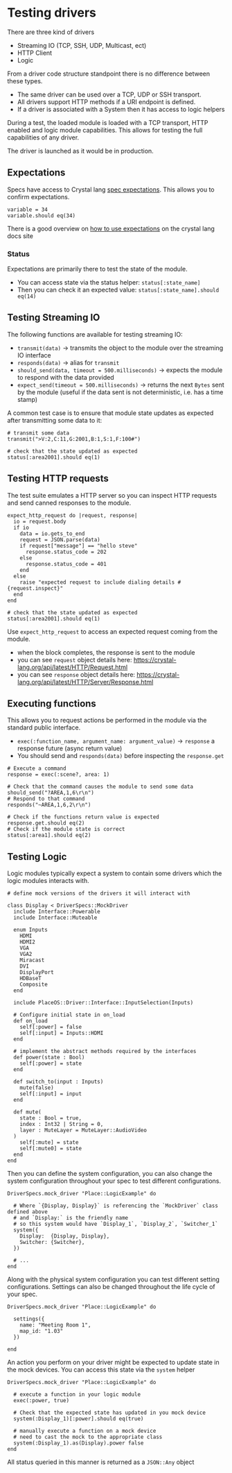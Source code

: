 # Testing drivers

There are three kind of drivers

* Streaming IO (TCP, SSH, UDP, Multicast, ect)
* HTTP Client
* Logic

From a driver code structure standpoint there is no difference between these types.

* The same driver can be used over a TCP, UDP or SSH transport.
* All drivers support HTTP methods if a URI endpoint is defined.
* If a driver is associated with a System then it has access to logic helpers

During a test, the loaded module is loaded with a TCP transport, HTTP enabled and logic module capabilities. This allows for testing the full capabilities of any driver.

The driver is launched as it would be in production.

## Expectations

Specs have access to Crystal lang [spec expectations](https://crystal-lang.org/api/latest/Spec/Expectations.html). This allows you to confirm expectations.

```crystal
variable = 34
variable.should eq(34)
```

There is a good overview on [how to use expectations](https://crystal-lang.org/reference/guides/testing.html) on the crystal lang docs site

### Status

Expectations are primarily there to test the state of the module.

* You can access state via the status helper: `status[:state_name]`
* Then you can check it an expected value: `status[:state_name].should eq(14)`

## Testing Streaming IO

The following functions are available for testing streaming IO:

* `transmit(data)` -> transmits the object to the module over the streaming IO interface
* `responds(data)` -> alias for `transmit`
* `should_send(data, timeout = 500.milliseconds)` -> expects the module to respond with the data provided
* `expect_send(timeout = 500.milliseconds)` -> returns the next `Bytes` sent by the module (useful if the data sent is not deterministic, i.e. has a time stamp)

A common test case is to ensure that module state updates as expected after transmitting some data to it:

```crystal
# transmit some data
transmit(">V:2,C:11,G:2001,B:1,S:1,F:100#")

# check that the state updated as expected
status[:area2001].should eq(1)
```

## Testing HTTP requests

The test suite emulates a HTTP server so you can inspect HTTP requests and send canned responses to the module.

```crystal
expect_http_request do |request, response|
  io = request.body
  if io
    data = io.gets_to_end
    request = JSON.parse(data)
    if request["message"] == "hello steve"
      response.status_code = 202
    else
      response.status_code = 401
    end
  else
    raise "expected request to include dialing details #{request.inspect}"
  end
end

# check that the state updated as expected
status[:area2001].should eq(1)
```

Use `expect_http_request` to access an expected request coming from the module.

* when the block completes, the response is sent to the module
* you can see `request` object details here: https://crystal-lang.org/api/latest/HTTP/Request.html
* you can see `response` object details here: https://crystal-lang.org/api/latest/HTTP/Server/Response.html

## Executing functions

This allows you to request actions be performed in the module via the standard public interface.

* `exec(:function_name, argument_name: argument_value)` -> `response` a response future (async return value)
* You should send and `responds(data)` before inspecting the `response.get`

```crystal
# Execute a command
response = exec(:scene?, area: 1)

# Check that the command causes the module to send some data
should_send("?AREA,1,6\r\n")
# Respond to that command
responds("~AREA,1,6,2\r\n")

# Check if the functions return value is expected
response.get.should eq(2)
# Check if the module state is correct
status[:area1].should eq(2)
```

## Testing Logic

Logic modules typically expect a system to contain some drivers which the logic modules interacts with.

```crystal
# define mock versions of the drivers it will interact with

class Display < DriverSpecs::MockDriver
  include Interface::Powerable
  include Interface::Muteable

  enum Inputs
    HDMI
    HDMI2
    VGA
    VGA2
    Miracast
    DVI
    DisplayPort
    HDBaseT
    Composite
  end

  include PlaceOS::Driver::Interface::InputSelection(Inputs)

  # Configure initial state in on_load
  def on_load
    self[:power] = false
    self[:input] = Inputs::HDMI
  end

  # implement the abstract methods required by the interfaces
  def power(state : Bool)
    self[:power] = state
  end

  def switch_to(input : Inputs)
    mute(false)
    self[:input] = input
  end

  def mute(
    state : Bool = true,
    index : Int32 | String = 0,
    layer : MuteLayer = MuteLayer::AudioVideo
  )
    self[:mute] = state
    self[:mute0] = state
  end
end
```

Then you can define the system configuration, you can also change the system configuration throughout your spec to test different configurations.

```crystal
DriverSpecs.mock_driver "Place::LogicExample" do

  # Where `{Display, Display}` is referencing the `MockDriver` class defined above
  # and `Display:` is the friendly name
  # so this system would have `Display_1`, `Display_2`, `Switcher_1`
  system({
    Display:  {Display, Display},
    Switcher: {Switcher},
  })

  # ...
end
```

Along with the physical system configuration you can test different setting configurations. Settings can also be changed throughout the life cycle of your spec.

```crystal
DriverSpecs.mock_driver "Place::LogicExample" do

  settings({
    name: "Meeting Room 1",
    map_id: "1.03"
  })

end
```

An action you perform on your driver might be expected to update state in the mock devices. You can access this state via the `system` helper

```crystal
DriverSpecs.mock_driver "Place::LogicExample" do

  # execute a function in your logic module
  exec(:power, true)

  # Check that the expected state has updated in you mock device
  system(:Display_1)[:power].should eq(true)

  # manually execute a function on a mock device
  # need to cast the mock to the appropriate class
  system(:Display_1).as(Display).power false
end
```

All status queried in this manner is returned as a `JSON::Any` object
